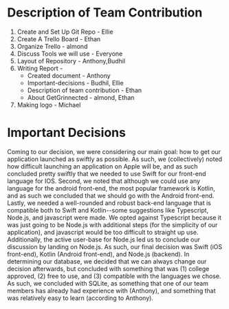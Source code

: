 # Description of Team Contribution

1. Create and Set Up Git Repo - Ellie
2. Create A Trello Board - Ethan
3. Organize Trello - almond
4. Discuss Tools we will use - Everyone
5. Layout of Repository  - Anthony,Budhil
6. Writing Report - 
    - Created document - Anthony
    - Important-decisions - Budhil, Ellie
    - Description of team contribution - Ethan
    - About GetGrinnected - almond, Ethan
7. Making logo - Michael

# Important Decisions
Coming to our decision, we were considering our main goal: how to get our application launched as swiftly as possible. As such, we (collectively) noted how difficult launching an application on Apple will be, and as such concluded pretty swiftly that we needed to use Swift for our front-end language for IOS. Second, we noted that although we could use any language for the android front-end, the most popular framework is Kotlin, and as such we concluded that we should go with the Android front-end. Lastly, we needed a well-rounded and robust back-end language that is compatible both to Swift and Kotlin--some suggestions like Typescript, Node.js, and javascript were made. We opted against Typescript because it was just going to be Node.js with additional steps (for the simplicity of our application), and javascript would be too difficult to straight up use. Additionally, the active user-base for Node.js led us to conclude our discussion by landing on Node.js.  As such, our final decision was Swift (iOS front-end), Kotlin (Android front-end), and Node.js (backend). 
In determining our database, we decided that we can always change our decision afterwards, but concluded with something that was (1) college approved, (2) free to use, and (3) compatible with the languages we chose. As such, we concluded with SQLite, as something that one of our team members has already had experience with (Anthony), and something that was relatively easy to learn (according to Anthony). 


